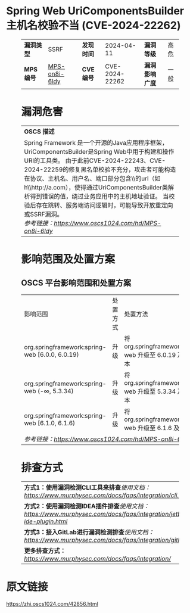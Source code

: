 # Spring Web UriComponentsBuilder主机名校验不当 (CVE-2024-22262)
<figure class="wp-block-table">
    <table>
        <tbody>
        <tr>
            <td><strong>漏洞类型</strong></td>
            <td>SSRF</td>
            <td><strong>发现时间</strong></td>
            <td>2024-04-11</td>
            <td><strong>漏洞等级</strong></td>
            <td>高危</td>
        </tr>
        <tr>
            <td><strong>MPS编号</strong></td>
            <td><a href="https://www.oscs1024.com/hd/MPS-on8i-6ldy">MPS-on8i-6ldy</a></td>
            <td><strong>CVE编号</strong></td>
            <td>CVE-2024-22262</td>
            <td><strong>漏洞影响广度</strong></td>
            <td>一般</td>
        </tr>
        </tbody>
    </table>
</figure>


<figure class="wp-block-table">
    <h1 class="wp-block-heading">漏洞危害</h1>
    <table>
        <tbody>
        <tr>
            <td><strong>OSCS 描述</strong></td>
        </tr>
        <tr>
            <td>Spring Framework 是一个开源的Java应用程序框架，UriComponentsBuilder是Spring Web中用于构建和操作URI的工具类。
由于此前CVE-2024-22243、CVE-2024-22259的修复黑名单校验不充分，攻击者可能构造在协议、主机名、用户名、端口部分包含\\的url（如h\\http://a.com），使得通过UriComponentsBuilder类解析得到错误的值，绕过业务应用中的主机地址验证。
当校验后存在跳转、服务端访问逻辑时，可能导致开放重定向或SSRF漏洞。<br><em>参考链接：<a
                    href="https://www.oscs1024.com/hd/MPS-on8i-6ldy">https://www.oscs1024.com/hd/MPS-on8i-6ldy</a></em>
            </td>
        </tr>
        </tbody>
    </table>
</figure>


<figure class="wp-block-table alignleft">
    <h1 class="wp-block-heading">影响范围及处置方案</h1>
    <h2 class="wp-block-heading"><strong>OSCS</strong> <strong>平台影响范围和处置方案</strong></h2>
    <table>
        <tbody>
        <tr>
            <td>影响范围</td>
            <td>处置方式</td>
            <td>处置方法</td>
        </tr>
        <tr><td rowspan="1">org.springframework:spring-web [6.0.0, 6.0.19)</td><td>升级</td><td>将 org.springframework:spring-web 升级至 6.0.19 及以上版本</td></tr><tr><td rowspan="1">org.springframework:spring-web (-∞, 5.3.34)</td><td>升级</td><td>将 org.springframework:spring-web 升级至 5.3.34 及以上版本</td></tr><tr><td rowspan="1">org.springframework:spring-web [6.1.0, 6.1.6)</td><td>升级</td><td>将 org.springframework:spring-web 升级至 6.1.6 及以上版本</td></tr>
        <tr>
            <td colspan="3"><em>参考链接：</em><em><a
                    href="https://www.oscs1024.com/hd/MPS-on8i-6ldy">https://www.oscs1024.com/hd/MPS-on8i-6ldy</a></em></td>
        </tr>
        </tbody>
    </table>
</figure>


<figure class="wp-block-table">
    <h1 class="wp-block-heading">排查方式</h1>
    <table>
        <tbody>
        <tr>
            <td><strong>方式1：使用漏洞检测CLI工具来排查</strong><em>使用文档：<a
                    href="https://www.murphysec.com/docs/faqs/integration/cli.html">https://www.murphysec.com/docs/faqs/integration/cli.html</a></em>
            </td>
        </tr>
        <tr>
            <td><strong>方式2：使用漏洞检测IDEA插件排查</strong><em>使用文档：<a
                    href="https://www.murphysec.com/docs/faqs/integration/jetbrains-ide-plugin.html">https://www.murphysec.com/docs/faqs/integration/jetbrains-ide-plugin.html</a></em>
            </td>
        </tr>
        <tr>
            <td><strong>方式3：接入GitLab进行漏洞检测排查</strong><em>使用文档：<a
                    href="https://www.murphysec.com/docs/faqs/integration/gitlab.html">https://www.murphysec.com/docs/faqs/integration/gitlab.html</a></em>
            </td>
        </tr>
        <tr>
            <td><strong>更多排查方式：</strong><em><a
                    href="https://www.murphysec.com/docs/faqs/integration/">https://www.murphysec.com/docs/faqs/integration/</a></em>
            </td>
        </tr>
        </tbody>
    </table>
</figure>
<h1>原文链接</h1>
<p><a href="https://zhi.oscs1024.com/42856.html">https://zhi.oscs1024.com/42856.html</a></p>